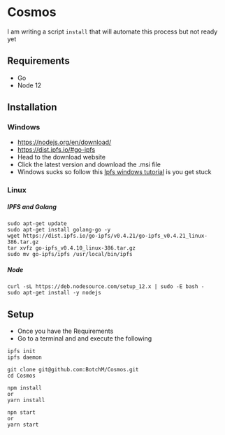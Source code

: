 # Cosmos

I am writing a script `install` that will automate this process but not ready yet

## Requirements
* Go
* Node 12
  
## Installation

### Windows
* https://nodejs.org/en/download/
* https://dist.ipfs.io/#go-ipfs
* Head to the download website
* Click the latest version and download the .msi file
* Windows sucks so follow this [Ipfs windows tutorial](https://flyingzumwalt.gitbooks.io/decentralized-web-primer/content/install-ipfs/lessons/download-and-install.html) is you get stuck

### Linux

##### IPFS and Golang
```
sudo apt-get update
sudo apt-get install golang-go -y
wget https://dist.ipfs.io/go-ipfs/v0.4.21/go-ipfs_v0.4.21_linux-386.tar.gz
tar xvfz go-ipfs_v0.4.10_linux-386.tar.gz
sudo mv go-ipfs/ipfs /usr/local/bin/ipfs
```
  
##### Node
```
curl -sL https://deb.nodesource.com/setup_12.x | sudo -E bash -
sudo apt-get install -y nodejs
```

## Setup
* Once you have the Requirements
* Go to a terminal and and execute the following
  
```
ipfs init
ipfs daemon
```
```
git clone git@github.com:BotchM/Cosmos.git
cd Cosmos

npm install
or
yarn install

npn start
or
yarn start
```